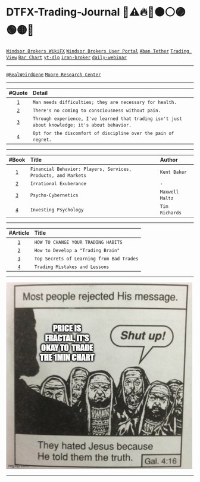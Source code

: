 # DTFX-Trading-Journal 💚⚠️🔥🔴🟠⚪🟣🟢🟡🔵 

[`Windsor Brokers WikiFX`](https://www.wikifx.com/en/dealer/1061981862.html)
[`Windsor Brokers User Portal`](https://km.mywmportal.com/welcome)
[`Aban Tether`](https://abantether.com/)
[`Trading View`](https://www.tradingview.com/)
[`Bar Chart`](https://www.barchart.com/)
[`yt-dlp`](https://github.com/yt-dlp/yt-dlp)
[`iran-broker`](https://iranbroker.net/)
[`daily-webinar`](https://www.skyroom.online/ch/cwg/daily-webinar)
___
[`@RealWeirdGene`](https://drive.google.com/drive/u/0/folders/10g66pXVHT7Av0aDXilCAQdtNgYDP-5Ri)
[`Moore Research Center`](https://www.mrci.com/web/index.php)
___
| #Quote | Detail |
| :---: | :--- |
| [`1`](https://www.instagram.com/p/CVvDo_-rDxX/) | `Man needs difficulties; they are necessary for health.` |
| [`2`](https://www.goodreads.com/author/quotes/38285.C_G_Jung) | `There's no coming to consciousness without pain.` |
| [`3`](https://www.instagram.com/p/C5tgh-QvIYM/) | `Through experience, I've learned that trading isn't just about knowledge; it's about behavior.` |
| [`4`](https://www.instagram.com/p/C5thN0dOKEa/) | `Opt for the discomfort of discipline over the pain of regret.` |
___
| #Book | Title | Author | 
| :---: | :--- | :--- |
| [`1`](https://www.amazon.com/Financial-Behavior-Services-Products-Investments/dp/0190269995) | `Financial Behavior: Players, Services, Products, and Markets` | `Kent Baker` |
| [`2`](https://www.amazon.com/Irrational-Exuberance-Robert-J-Shiller/dp/0767923634) | `Irrational Exuberance` | `-` |
| [`3`](https://www.amazon.com/Psycho-Cybernetics-Updated-Expanded-Maxwell-Maltz/dp/0399176136) | `Psycho-Cybernetics` | `Maxwell Maltz` |
| [`4`]() | `Investing Psychology` | `Tim Richards` |

___
| #Article | Title |
| :---: | :--- |
| [`1`](https://tradethepool.com/change-your-trading-habits-2/) | `HOW TO CHANGE YOUR TRADING HABITS` |
| [`2`](https://www.investopedia.com/articles/basics/13/how-to-develop-trading-brain.asp) | `How to Develop a "Trading Brain"` |
| [`3`](https://medium.com/superorder/top-secrets-of-learning-from-bad-trades-a20c57a17a91) | `Top Secrets of Learning from Bad Trades` |
| [`4`](https://hello-74789.medium.com/trading-mistakes-and-lessons-30a9771d3f4d) | `Trading Mistakes and Lessons` |
___
[![DTFX](/pic/1.PriceFractal.png)](https://twitter.com/fx_Stranger1912/status/1780379551656251848)
___